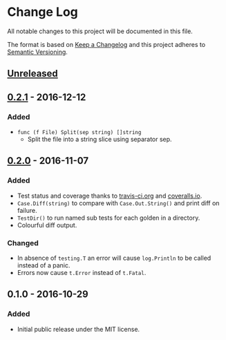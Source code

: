 Change Log
==========

All notable changes to this project will be documented in this file.

The format is based on [Keep a Changelog](http://keepachangelog.com/) 
and this project adheres to [Semantic Versioning](http://semver.org/).

<!--
Added      new features.
Changed    changes in existing functionality.
Deprecated once-stable features removed in upcoming releases.
Removed    deprecated features removed in this release.
Fixed      bug fixes.
Security   invites users to upgrade in case of vulnerabilities.
-->

[Unreleased]
------------

[0.2.1] - 2016-12-12
--------------------

### Added
- `func (f File) Split(sep string) []string`
  - Split the file into a string slice using separator sep.


[0.2.0] - 2016-11-07
--------------------

### Added
- Test status and coverage thanks to [travis-ci.org](https://travis-ci.org/nochso/golden)
  and [coveralls.io](https://coveralls.io/github/nochso/golden).
- `Case.Diff(string)` to compare with `Case.Out.String()` and print diff on failure.
- `TestDir()` to run named sub tests for each golden in a directory.
- Colourful diff output.

### Changed
- In absence of `testing.T` an error will cause `log.Println` to be called instead of a panic.
- Errors now cause `t.Error` instead of `t.Fatal`.


0.1.0 - 2016-10-29
------------------

### Added
- Initial public release under the MIT license.


[Unreleased]: https://github.com/nochso/golden/compare/0.1.0...HEAD
[0.2.1]: https://github.com/nochso/golden/compare/0.2.0...0.2.1
[0.2.0]: https://github.com/nochso/golden/compare/0.1.0...0.2.0